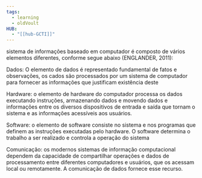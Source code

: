 ```yaml
---
tags:
  - learning
  - oldVoult
HUB:
  - "[[hub-GCTI]]"
---
```

sistema de informações baseado em computador é composto de vários elementos diferentes, conforme segue abaixo (ENGLANDER, 2011):

Dados: O elemento de dados é representado fundamental de fatos e observações, os cados são processados por um sistema de computador para fornecer as informações que justificam existência deste

Hardware: o elemento de hardware do computador processa os dados executando instruções, armazenando dados e movendo dados e informações entre os diversos dispositivos de entrada e saída que tornam o sistema e as informações acessíveis aos usuários.

Software: o elemento de software consiste no sistema e nos programas que definem as instruções executadas pelo hardware. O software determina o trabalho a ser realizado e controla a operação do sistema

Comunicação: os modernos sistemas de informação computacional dependem da capacidade de compartilhar operações e dados de processamento entre diferentes computadores e usuários, que os acessam local ou remotamente. A comunicação de dados fornece esse recurso.
